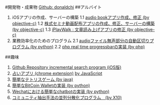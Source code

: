 #開発物・成果物 
[Github: donaldchi](https://github.com/donaldchi)
##アルバイト

1. iOSアプリの作成、サーバーの構築
    1.1 [audio bookアプリ作成、修正 (by objective-c)](http://urx3.nu/BPI9)
    1.2 [株式セミナ動画配布アプリの作成、修正、サーバーの構築 (by objective-c)](http://urx3.nu/BPIh)
    1.3 [iPlayWalk : 文章読み上げアプリの修正 (by objective-c)](http://urx3.nu/BPIf)
2. 業務効率化のためのプログラム
    2.1 [audioファイル無声部分の自動区切りプログラム (by python)](https://github.com/donaldchi/audiosplit)
    2.2 [php real time progressbarの実装 (by php)](https://github.com/donaldchi/progressbar)

##趣味
1. [Github Repository incremental search program (iOS版)](https://github.com/donaldchi/RepoSearch)
2. [占いアプリ (chrome extension)](http://urx3.nu/BPJo) [by JavaScript](https://github.com/donaldchi/fortune)
3. [簡単なテトリスゲーム (by java)](https://github.com/donaldchi/MyTetris)
4. [簡単なBitCoin Walletの実装 (by python)](https://github.com/donaldchi/bitcoinwallet-demo)
5. [Wechatにおける簡単なchatbotの実装 (by python)](https://github.com/donaldchi/wechatbot)
6. [コミュニティ抽出手法の並列分散化プログラム　(by X10)](https://github.com/donaldchi?tab=repositories)
